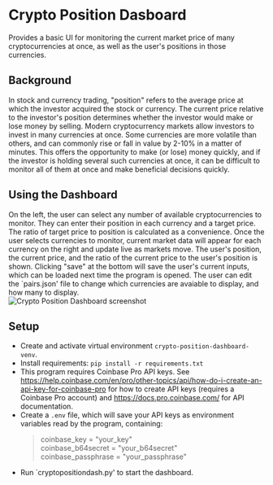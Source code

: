# Crypto Position Dasboard
Provides a basic UI for monitoring the current market price of many cryptocurrencies at once, as well as the user's positions in those currencies.  

## Background
In stock and currency trading, "position" refers to the average price at which the investor acquired the stock or currency. The current price relative to the investor's position determines whether the investor would make or lose money by selling. Modern cryptocurrency markets allow investors to invest in many currencies at once. Some currencies are more volatile than others, and can commonly rise or fall in value by 2-10% in a matter of minutes. This offers the opportunity to make (or lose) money quickly, and if the investor is holding several such currencies at once, it can be difficult to monitor all of them at once and make beneficial decisions quickly.

## Using the Dashboard
On the left, the user can select any number of available cryptocurrencies to monitor. They can enter their position in each currency and a target price. The ratio of target price to position is calculated as a convenience. Once the user selects currencies to monitor, current market data will appear for each currency on the right and update live as markets move. The user's position, the current price, and the ratio of the current price to the user's position is shown. Clicking "save" at the bottom will save the user's current inputs, which can be loaded next time the program is opened. The user can edit the `pairs.json' file to change which currencies are avaiable to display, and how many to display.  
![Crypto Position Dashboard screenshot](https://user-images.githubusercontent.com/66134580/135137302-4fc8a8af-c227-4295-bc77-0bac944291c1.JPG)

## Setup
- Create and activate virtual environment `crypto-position-dashboard-venv`.
- Install requirements: `pip install -r requirements.txt`
- This program requires Coinbase Pro API keys. See https://help.coinbase.com/en/pro/other-topics/api/how-do-i-create-an-api-key-for-coinbase-pro for how to create API keys (requires a Coinbase Pro account) and https://docs.pro.coinbase.com/ for API documentation.
- Create a `.env` file, which will save your API keys as environment variables read by the program, containing:
  > coinbase_key = "your_key"  
  > coinbase_b64secret = "your_b64secret"  
  > coinbase_passphrase = "your_passphrase"  
- Run `cryptopositiondash.py' to start the dashboard.
